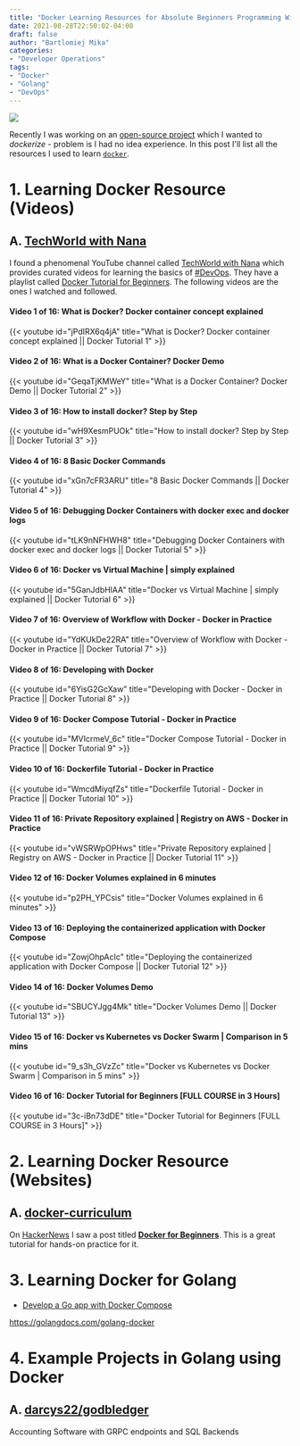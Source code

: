 ```yaml
---
title: "Docker Learning Resources for Absolute Beginners Programming With Golang"
date: 2021-08-28T22:50:02-04:00
draft: false
author: "Bartlomiej Mika"
categories:
- "Developer Operations"
tags:
- "Docker"
- "Golang"
- "DevOps"
---
```


![](/img/2021/08-26/docker.jpeg)

Recently I was working on an [open-source project](https://github.com/over55/workery-server) which I wanted to *dockerize* - problem is I had no idea experience. In this post I'll list all the resources I used to learn [`docker`](https://www.docker.com/).

<!--more-->

# 1. Learning Docker Resource (Videos)

## A. [TechWorld with Nana](youtube.com/c/TechWorldwithNana/videos)

I found a phenomenal YouTube channel called [TechWorld with Nana](youtube.com/c/TechWorldwithNana/videos) which provides curated videos for learning the basics of [#DevOps](/tags/devops/). They have a playlist called [Docker Tutorial for Beginners](https://www.youtube.com/playlist?list=PLy7NrYWoggjzfAHlUusx2wuDwfCrmJYcs). The following videos are the ones I watched and followed.

#### Video 1 of 16: What is Docker? Docker container concept explained
{{< youtube id="jPdIRX6q4jA" title="What is Docker? Docker container concept explained || Docker Tutorial 1" >}}

#### Video 2 of 16: What is a Docker Container? Docker Demo
{{< youtube id="GeqaTjKMWeY" title="What is a Docker Container? Docker Demo || Docker Tutorial 2" >}}

#### Video 3 of 16: How to install docker? Step by Step
{{< youtube id="wH9XesmPUOk" title="How to install docker? Step by Step || Docker Tutorial 3" >}}

#### Video 4 of 16: 8 Basic Docker Commands
{{< youtube id="xGn7cFR3ARU" title="8 Basic Docker Commands || Docker Tutorial 4" >}}

#### Video 5 of 16: Debugging Docker Containers with docker exec and docker logs
{{< youtube id="tLK9nNFHWH8" title="Debugging Docker Containers with docker exec and docker logs || Docker Tutorial 5" >}}

#### Video 6 of 16: Docker vs Virtual Machine | simply explained
{{< youtube id="5GanJdbHlAA" title="Docker vs Virtual Machine | simply explained || Docker Tutorial 6" >}}

#### Video 7 of 16: Overview of Workflow with Docker - Docker in Practice
{{< youtube id="YdKUkDe22RA" title="Overview of Workflow with Docker - Docker in Practice || Docker Tutorial 7" >}}

#### Video 8 of 16: Developing with Docker
{{< youtube id="6YisG2GcXaw" title="Developing with Docker - Docker in Practice || Docker Tutorial 8" >}}

#### Video 9 of 16: Docker Compose Tutorial - Docker in Practice
{{< youtube id="MVIcrmeV_6c" title="Docker Compose Tutorial - Docker in Practice || Docker Tutorial 9" >}}

#### Video 10 of 16: Dockerfile Tutorial - Docker in Practice
{{< youtube id="WmcdMiyqfZs" title="Dockerfile Tutorial - Docker in Practice || Docker Tutorial 10" >}}

#### Video 11 of 16: Private Repository explained | Registry on AWS - Docker in Practice
{{< youtube id="vWSRWpOPHws" title="Private Repository explained | Registry on AWS - Docker in Practice || Docker Tutorial 11" >}}

#### Video 12 of 16: Docker Volumes explained in 6 minutes
{{< youtube id="p2PH_YPCsis" title="Docker Volumes explained in 6 minutes" >}}

#### Video 13 of 16: Deploying the containerized application with Docker Compose
{{< youtube id="ZowjOhpAcIc" title="Deploying the containerized application with Docker Compose || Docker Tutorial 12" >}}

#### Video 14 of 16: Docker Volumes Demo
{{< youtube id="SBUCYJgg4Mk" title="Docker Volumes Demo || Docker Tutorial 13" >}}

#### Video 15 of 16: Docker vs Kubernetes vs Docker Swarm | Comparison in 5 mins
{{< youtube id="9_s3h_GVzZc" title="Docker vs Kubernetes vs Docker Swarm | Comparison in 5 mins" >}}

#### Video 16 of 16: Docker Tutorial for Beginners [FULL COURSE in 3 Hours]
{{< youtube id="3c-iBn73dDE" title="Docker Tutorial for Beginners [FULL COURSE in 3 Hours]" >}}

# 2. Learning Docker Resource (Websites)

## A. [docker-curriculum](https://docker-curriculum.com)

On [HackerNews](https://news.ycombinator.com/item?id=19794635) I saw a post titled [**Docker for Beginners**](https://docker-curriculum.com). This is a great tutorial for hands-on practice for it.

# 3. Learning Docker for Golang

* [Develop a Go app with Docker Compose](https://firehydrant.io/blog/develop-a-go-app-with-docker-compose/)

https://golangdocs.com/golang-docker

# 4. Example Projects in Golang using Docker

## A. [darcys22/godbledger](https://news.ycombinator.com/item?id=28333061)
Accounting Software with GRPC endpoints and SQL Backends
